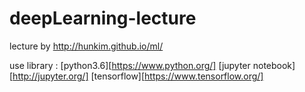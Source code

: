 # deepLearning-lecture

lecture by http://hunkim.github.io/ml/

use library : 
[python3.6][https://www.python.org/]
[jupyter notebook][http://jupyter.org/]
[tensorflow][https://www.tensorflow.org/]

